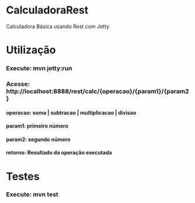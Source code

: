 # CalculadoraRest
Calculadora Básica usando Rest com Jetty

# Utilização
### Execute: mvn jetty:run
### Acesse: http://localhost:8888/rest/calc/{operacao}/{param1}/{param2}
#### operacao: soma | subtracao | multiplicacao | divisao
#### param1: primeiro número
#### param2: segundo número
#### retorno: Resultado da operação executada

# Testes
### Execute: mvn test


